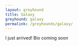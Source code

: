 ```yaml
---
layout: greyhound
title: Galaxy
greyhound: galaxy
permalink: /greyhounds/galaxy/
---
```


I just arrived! Bio coming soon
